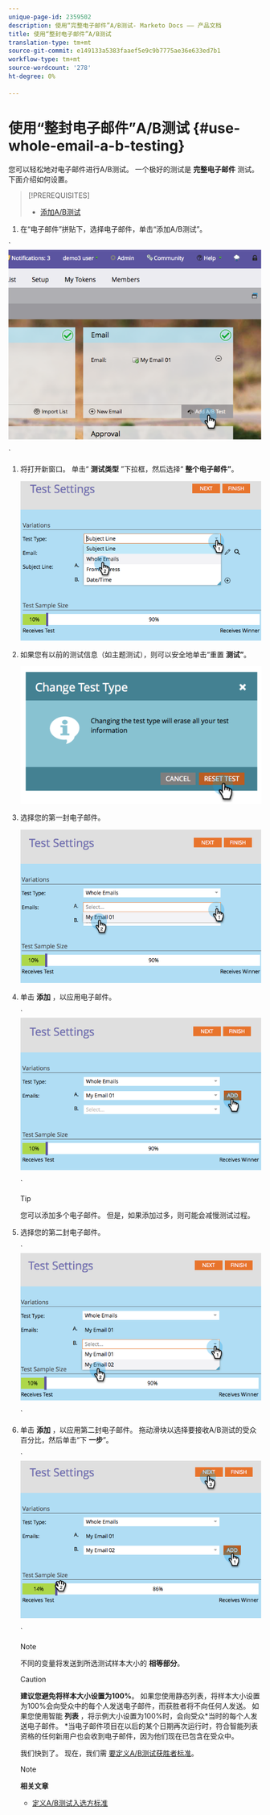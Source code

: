 ```yaml
---
unique-page-id: 2359502
description: 使用“完整电子邮件”A/B测试- Marketo Docs —— 产品文档
title: 使用“整封电子邮件”A/B测试
translation-type: tm+mt
source-git-commit: e149133a5383faaef5e9c9b7775ae36e633ed7b1
workflow-type: tm+mt
source-wordcount: '278'
ht-degree: 0%

---
```



# 使用“整封电子邮件”A/B测试 {#use-whole-email-a-b-testing}

您可以轻松地对电子邮件进行A/B测试。 一个极好的测试是 **完整电子邮件** 测试。 下面介绍如何设置。

>[!PREREQUISITES]
>
>* [添加A/B测试](add-an-a-b-test.md)

>



1. 在“电子邮件”拼贴下，选择电子邮件，单击“添加A/B测试”。

` ![](assets/image2014-9-12-15-3a22-3a12.png)

`

1. 将打开新窗口。 单击“ **测试类型** ”下拉框，然后选择“ **整个电子邮件”**。

   ![](assets/image2014-9-12-15-3a22-3a27.png)

1. 如果您有以前的测试信息（如主题测试），则可以安全地单击“重置 **测试”**。

   ![](assets/image2014-9-12-15-3a22-3a40.png)

1. 选择您的第一封电子邮件。

   ![](assets/image2014-9-12-15-3a22-3a52.png)

1. 单击 **添加** ，以应用电子邮件。

   ` ![](assets/image2014-9-12-15-3a23-3a20.png)

   `

   >[!TIP]
   >
   >您可以添加多个电子邮件。 但是，如果添加过多，则可能会减慢测试过程。

1. 选择您的第二封电子邮件。

   ` ![](assets/image2014-9-12-15-3a23-3a49.png)

   `

1. 单击 **添加** ，以应用第二封电子邮件。 拖动滑块以选择要接收A/B测试的受众百分比，然后单击“下 **一步**”。

   ` ![](assets/image2014-9-12-15-3a24-3a1.png)

   `

   >[!NOTE]
   >
   >不同的变量将发送到所选测试样本大小的 **相等部分**。

   >[!CAUTION]
   >
   >**建议您避免将样本大小设置为100%**。 如果您使用静态列表，将样本大小设置为100%会向受众中的每个人发送电子邮件，而获胜者将不向任何人发送。 如果您使用智能 **列表** ，将示例大小设置为100%时，会向受众*当时的每个人发送电子邮件。 *当电子邮件项目在以后的某个日期再次运行时，符合智能列表资格的任何新用户也会收到电子邮件，因为他们现在已包含在受众中。

   我们快到了。 现在，我们需 [要定义A/B测试获胜者标准](define-the-a-b-test-winner-criteria.md)。

   >[!NOTE]
   >
   >**相关文章**
   >
   >    
   >    
   >    * [定义A/B测试入选方标准](define-the-a-b-test-winner-criteria.md)


